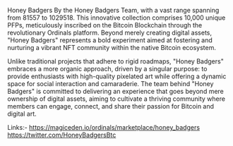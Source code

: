 Honey Badgers By the Honey Badgers Team, with a vast range spanning from 81557 to 1029518. 
This innovative collection comprises 10,000 unique PFPs, meticulously inscribed on the Bitcoin Blockchain through the revolutionary Ordinals platform. 
Beyond merely creating digital assets, "Honey Badgers" represents a bold experiment aimed at fostering and nurturing a vibrant NFT community within the native Bitcoin ecosystem.

Unlike traditional projects that adhere to rigid roadmaps, "Honey Badgers" embraces a more organic approach, 
driven by a singular purpose: to provide enthusiasts with high-quality pixelated art while offering a dynamic space for social interaction and camaraderie. 
The team behind "Honey Badgers" is committed to delivering an experience that goes beyond mere ownership of digital assets, aiming to cultivate a thriving community where members can engage, connect, and share their passion for Bitcoin and digital art.

Links:-
https://magiceden.io/ordinals/marketplace/honey_badgers
https://twitter.com/HoneyBadgersBtc
